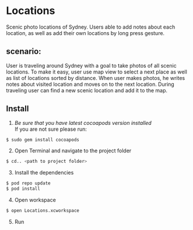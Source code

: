 # Locations
Scenic photo locations of Sydney.
Users able to add notes about each location, as well as add their own locations by long press gesture.

## scenario:
User is traveling around Sydney with a goal to take photos of all scenic locations. To make it easy, user use map view to select a next place as well as list of locations sorted by distance. When user makes photos, he writes notes about visited location and moves on to the next location.  During traveling user can find a new scenic location and add it to the map.

## Install
1. *Be sure that you have latest cocoapods version installed*  
If you are not sure please run:
```bash
$ sudo gem install cocoapods
```
2. Open Terminal and navigate to the project folder
```bash
$ cd.. <path to project folder>
```
3. Install the dependencies
```bash
$ pod repo update
$ pod install
```
4. Open workspace
```bash
$ open Locations.xcworkspace
```
5. Run
